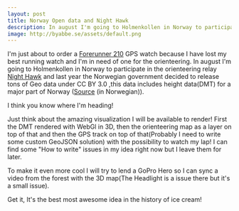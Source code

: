 ```yaml
---
layout: post
title: Norway Open data and Night Hawk
description: In august I'm going to Holmenkollen in Norway to participate in the orienteering relay Night Hawk and last year the Norwegian government decided to release tons of Geo data.
image: http://byabbe.se/assets/default.png
---
```

I'm just about to order a [Forerunner 210][1] GPS watch because I have lost my best running watch and I'm in need of one for the orienteering. 
In august I'm going to Holmenkollen in Norway to participate in the orienteering relay [Night Hawk][2] and last year the Norwegian government decided to release tons of Geo data under CC BY 3.0 ,this data includes height data(DMT) for a major part of Norway ([Source][3] (in Norwegian)).

I think you know where I'm heading!

Just think about the amazing visualization I will be available to render! First the DMT rendered with WebGl in 3D, then the orienteering map as a layer on top of that and then the GPS track on top of that(Probably I need to write some custom GeoJSON solution) with the possibility to watch my lap! I can find some "How to write" issues in my idea right now but I leave them for later.

To make it even more cool I will try to lend a GoPro Hero so I can sync a video from the forest with the 3D map(The Headlight is a issue there but it's a small issue).

Get it, It's the best most awesome idea in the history of ice cream! 

[1]: https://buy.garmin.com/en-US/US/into-sports/running/forerunner-10/prod107143.html
[2]: http://nighthawk.no/
[3]: http://www.digi.no/918460/frislippet-alle-har-ventet-paa